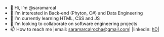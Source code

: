 - 👋 Hi, I’m @saramarcal
- 👀 I’m interested in Back-end (Phyton, C#) and Data Engineering
- 🌱 I’m currently learning HTML, CSS and JS
- 💞️ I’m looking to collaborate on software engineering projects
- 📫 How to reach me
  |email: saramarcalrocha@gmail.com|
  |linkedin: [hD](https://www.linkedin.com/in/sara-mar%C3%A7al-rocha-84b8a626a/)|
  

<!---
saramarcal/saramarcal is a ✨ special ✨ repository because its `README.md` (this file) appears on your GitHub profile.
You can click the Preview link to take a look at your changes.
--->
